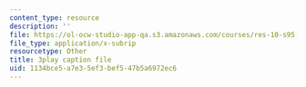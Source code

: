```yaml
---
content_type: resource
description: ''
file: https://ol-ocw-studio-app-qa.s3.amazonaws.com/courses/res-10-s95-physics-of-covid-19-transmission-fall-2020/1134bce5a7e35ef3bef547b5a6972ec6_-Yt7LQ4k1IU.vtt
file_type: application/x-subrip
resourcetype: Other
title: 3play caption file
uid: 1134bce5-a7e3-5ef3-bef5-47b5a6972ec6
---
```

